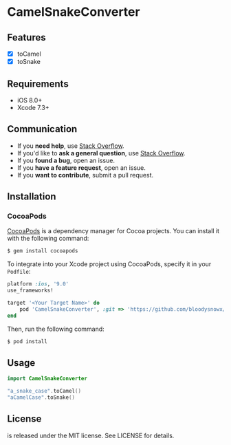 # CamelSnakeConverter

## Features

- [x] toCamel
- [x] toSnake

## Requirements

- iOS 8.0+
- Xcode 7.3+

## Communication

- If you **need help**, use [Stack Overflow](http://stackoverflow.com).
- If you'd like to **ask a general question**, use [Stack Overflow](http://stackoverflow.com).
- If you **found a bug**, open an issue.
- If you **have a feature request**, open an issue.
- If you **want to contribute**, submit a pull request.

## Installation

### CocoaPods

[CocoaPods](http://cocoapods.org) is a dependency manager for Cocoa projects. You can install it with the following command:

```bash
$ gem install cocoapods
```

To integrate into your Xcode project using CocoaPods, specify it in your `Podfile`:

```ruby
platform :ios, '9.0'
use_frameworks!

target '<Your Target Name>' do
    pod 'CamelSnakeConverter', :git => 'https://github.com/bloodysnowx/CamelSnakeConverter.git'
end
```

Then, run the following command:

```bash
$ pod install
```

## Usage

```swift
import CamelSnakeConverter

"a_snake_case".toCamel()
"aCamelCase".toSnake()
```

## License

is released under the MIT license. See LICENSE for details.
